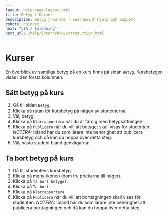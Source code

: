 ```yaml
---
layout: help-page-layout.html
title: Betyg / Kurser
description: Betyg / Kurser - Learnpoint Hjälp och Support
robots: noindex
next: "LIA / Inledning"
next_url: /help/internship/introduction.html
---
```


# Kurser

<!-- only-in-swedish.html -->

En överblick av samtliga betyg på en kurs finns på sidan `Betyg`. Kursbetygen visas i den första kolumnen:

<!-- desktop-screenshot.html, { src: "_assets/course-grades-in-gradebook.png", alt: "Kursbetyg på betygssidan", theme: "light" } -->


## Sätt betyg på kurs

1. Gå till sidan `Betyg`.
2. Klicka på rutan för kursbetyg på någon av studenterna.
3. Välj betyg.
4. Klicka på `Klarrapportera` när du är färdig med betygsättningen.
5. Klicka på `Publicera` när du vill att betyget skall visas för studenten. *NOTERA:* Ibland har du som lärare inte behörighet att publicera kursbetyg och då kan du hoppa över detta steg.
6. Välj nästa student bland genvägarna:

<!-- desktop-recording.html, { src: "_assets/grade-course.mp4", alt: "Betygsätt kurs", theme: "light" } -->


## Ta bort betyg på kurs

1. Gå till studentens kursbetyg.
2. Klicka på meny-ikonen (dom tre prickarna till höger).
3. Klicka på `Ta bort betyget`.
4. Klicka på `Ta bort`.
5. Klicka på `Klarrapportera`.
6. Klicka på `Publicera` när du vill att borttagningen skall visas för studenten. *NOTERA:* Ibland har du som lärare inte behörighet att publicera borttagningen och då kan du hoppa över detta steg.

<!-- desktop-recording.html, { src: "_assets/delete-course-grade.mp4", alt: "Ta bort kursbetyg", theme: "light" } -->
